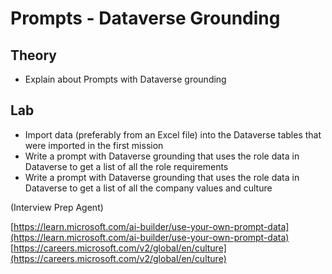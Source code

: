 # Prompts - Dataverse Grounding

## Theory

- Explain about Prompts with Dataverse grounding

## Lab

- Import data (preferably from an Excel file) into the Dataverse tables that were imported in the first mission
- Write a prompt with Dataverse grounding that uses the role data in Dataverse to get a list of all the role requirements
- Write a prompt with Dataverse grounding that uses the role data in Dataverse to get a list of all the company values and culture

(Interview Prep Agent)

[https://learn.microsoft.com/ai-builder/use-your-own-prompt-data](https://learn.microsoft.com/ai-builder/use-your-own-prompt-data)
[https://careers.microsoft.com/v2/global/en/culture](https://careers.microsoft.com/v2/global/en/culture)
